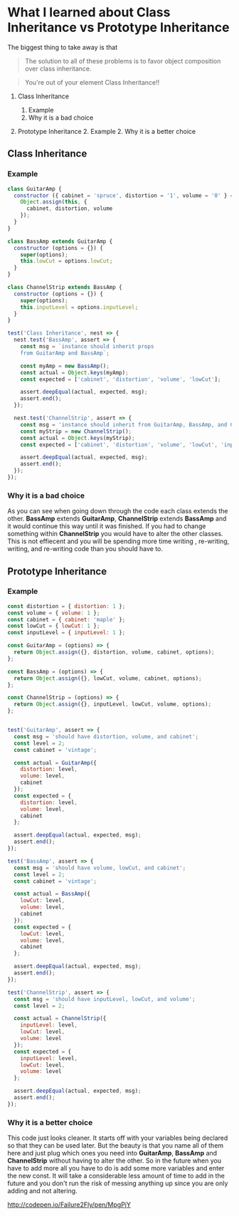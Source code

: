 # What I learned about Class Inheritance vs Prototype Inheritance

The biggest thing to take away is that 
> The solution to all of these problems is to favor object composition over class inheritance.

> You're out of your element Class Inheritance!!

1. Class Inheritance
   1. Example
   1. Why it is a bad choice

2. Prototype Inheritance
   2. Example
   2. Why it is a better choice


## Class Inheritance

### Example

```javascript
class GuitarAmp {
  constructor ({ cabinet = 'spruce', distortion = '1', volume = '0' } = {}) {
    Object.assign(this, {
      cabinet, distortion, volume
    });
  }
}

class BassAmp extends GuitarAmp {
  constructor (options = {}) {
    super(options);
    this.lowCut = options.lowCut;
  }
}

class ChannelStrip extends BassAmp {
  constructor (options = {}) {
    super(options);
    this.inputLevel = options.inputLevel;
  }
}

test('Class Inheritance', nest => {
  nest.test('BassAmp', assert => {
    const msg = `instance should inherit props
    from GuitarAmp and BassAmp`;

    const myAmp = new BassAmp();
    const actual = Object.keys(myAmp);
    const expected = ['cabinet', 'distortion', 'volume', 'lowCut'];

    assert.deepEqual(actual, expected, msg);
    assert.end();
  });

  nest.test('ChannelStrip', assert => {
    const msg = 'instance should inherit from GuitarAmp, BassAmp, and ChannelStrip';
    const myStrip = new ChannelStrip();
    const actual = Object.keys(myStrip);
    const expected = ['cabinet', 'distortion', 'volume', 'lowCut', 'inputLevel'];

    assert.deepEqual(actual, expected, msg);
    assert.end();
  });
});
```

### Why it is a bad choice

As you can see when going down through the code each class extends the other. <strong>BassAmp</strong> extends <strong>GuitarAmp</strong>, <strong>ChannelStrip</strong> extends <strong>BassAmp</strong> and it would continue this way until it was finished. If you had to change something within <strong>ChannelStrip</strong> you would have to alter the other classes. This is not effiecent and you will be spending more time writing , re-writing, writing, and re-writing code than you should have to. 


## Prototype Inheritance
     
### Example

```javascript
const distortion = { distortion: 1 };
const volume = { volume: 1 };
const cabinet = { cabinet: 'maple' };
const lowCut = { lowCut: 1 };
const inputLevel = { inputLevel: 1 };

const GuitarAmp = (options) => {
  return Object.assign({}, distortion, volume, cabinet, options);
};

const BassAmp = (options) => {
  return Object.assign({}, lowCut, volume, cabinet, options);
};

const ChannelStrip = (options) => {
  return Object.assign({}, inputLevel, lowCut, volume, options);
};


test('GuitarAmp', assert => {
  const msg = 'should have distortion, volume, and cabinet';
  const level = 2;
  const cabinet = 'vintage';

  const actual = GuitarAmp({
    distortion: level,
    volume: level,
    cabinet
  });
  const expected = {
    distortion: level,
    volume: level,
    cabinet
  };

  assert.deepEqual(actual, expected, msg);
  assert.end();
});

test('BassAmp', assert => {
  const msg = 'should have volume, lowCut, and cabinet';
  const level = 2;
  const cabinet = 'vintage';

  const actual = BassAmp({
    lowCut: level,
    volume: level,
    cabinet
  });
  const expected = {
    lowCut: level,
    volume: level,
    cabinet
  };

  assert.deepEqual(actual, expected, msg);
  assert.end();
});

test('ChannelStrip', assert => {
  const msg = 'should have inputLevel, lowCut, and volume';
  const level = 2;

  const actual = ChannelStrip({
    inputLevel: level,
    lowCut: level,
    volume: level
  });
  const expected = {
    inputLevel: level,
    lowCut: level,
    volume: level
  };

  assert.deepEqual(actual, expected, msg);
  assert.end();
});
```

### Why it is a better choice

This code just looks cleaner. It starts off with your variables being declared so that they can be used later. But the beauty is that you name all of them here and just plug which ones you need into <strong>GuitarAmp</strong>, <strong>BassAmp</strong> and <strong>ChannelStrip</strong>
without having to alter the other. So in the future when you have to add more all you have to do is add some more variables and enter the new const. It will take a considerable less amount of time to add in the future and you don't run the risk of messing anything up since you are only adding and not altering. 

http://codepen.io/Failure2Fly/pen/MpgPjY